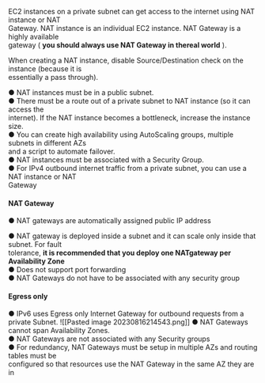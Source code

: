 EC2 instances on a private subnet can get access to the internet using NAT instance or NAT  
Gateway. NAT instance is an individual EC2 instance. NAT Gateway is a highly available  
gateway ( **you should always use NAT Gateway in thereal world** ).

When creating a NAT instance, disable Source/Destination check on the instance (because it is  
essentially a pass through).

● NAT instances must be in a public subnet.  
● There must be a route out of a private subnet to NAT instance (so it can access the  
internet). If the NAT instance becomes a bottleneck, increase the instance size.  
● You can create high availability using AutoScaling groups, multiple subnets in different AZs  
and a script to automate failover.  
● NAT instances must be associated with a Security Group.  
● For IPv4 outbound internet traffic from a private subnet, you can use a NAT instance or NAT  
Gateway

#### NAT Gateway

● NAT gateways are automatically assigned public IP address

● NAT gateway is deployed inside a subnet and it can scale only inside that subnet. For fault  
tolerance, **it is recommended that you deploy one NATgateway per Availability Zone**  
● Does not support port forwarding  
● NAT Gateways do not have to be associated with any security group

#### Egress only

● IPv6 uses Egress only Internet Gateway for outbound requests from a private Subnet.
![[Pasted image 20230816214543.png]]
● NAT Gateways cannot span Availability Zones.  
● NAT Gateways are not associated with any Security groups  
● For redundancy, NAT Gateways must be setup in multiple AZs and routing tables must be  
configured so that resources use the NAT Gateway in the same AZ they are in